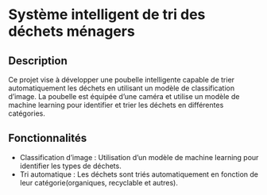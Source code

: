 # Système intelligent de tri des déchets ménagers

## Description
Ce projet vise à développer une poubelle intelligente capable de trier automatiquement les déchets en utilisant un modèle de classification d’image. La poubelle est équipée d’une caméra et utilise un modèle de machine learning pour identifier et trier les déchets en différentes catégories.

## Fonctionnalités
- Classification d’image : Utilisation d’un modèle de machine learning pour identifier les types de déchets.
- Tri automatique : Les déchets sont triés automatiquement en fonction de leur catégorie(organiques, recyclable et autres).
